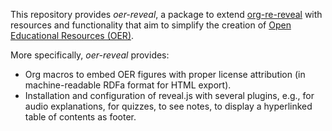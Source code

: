 <!--- Local IspellDict: en -->

This repository provides *oer-reveal*, a package to extend
[org-re-reveal](https://gitlab.com/oer/org-re-reveal)
with resources and functionality that aim to simplify the creation of
[Open Educational Resources (OER)](https://en.wikipedia.org/wiki/Open_educational_resources).

More specifically, *oer-reveal* provides:
- Org macros to embed OER figures with proper license attribution (in
  machine-readable RDFa format for HTML export).
- Installation and configuration of reveal.js with several plugins,
  e.g., for audio explanations, for quizzes, to see notes, to display
  a hyperlinked table of contents as footer.
